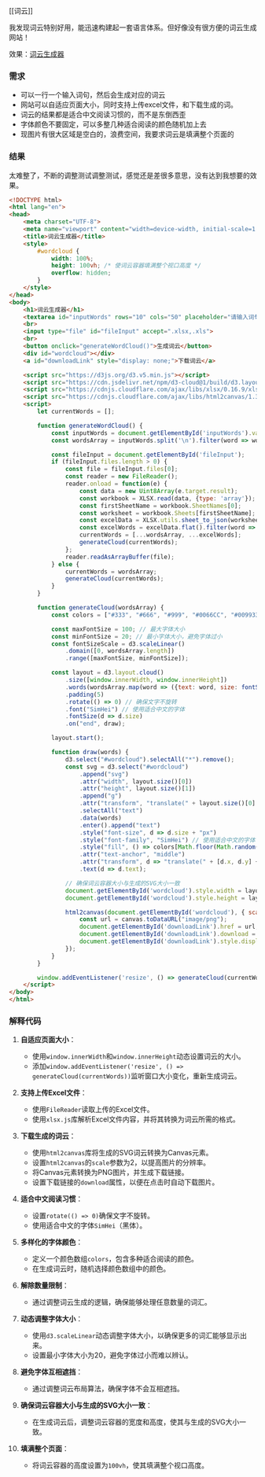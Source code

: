 [[词云]]

我发现词云特别好用，能迅速构建起一套语言体系。但好像没有很方便的词云生成网站！

效果：[词云生成器](https://www.zhzhzh.fun/%E5%B0%8F%E7%8E%A9%E6%84%8F/%E8%AF%8D%E4%BA%91.html)
### 需求
- 可以一行一个输入词句，然后会生成对应的词云
- 网站可以自适应页面大小，同时支持上传excel文件，和下载生成的词。
- 词云的结果都是适合中文阅读习惯的，而不是东倒西歪
- 字体颜色不要固定，可以多整几种适合阅读的颜色随机加上去
- 现图片有很大区域是空白的，浪费空间，我要求词云是填满整个页面的

### 结果
太难整了，不断的调整测试调整测试，感觉还是差很多意思，没有达到我想要的效果。


```html
<!DOCTYPE html>
<html lang="en">
<head>
    <meta charset="UTF-8">
    <meta name="viewport" content="width=device-width, initial-scale=1.0">
    <title>词云生成器</title>
    <style>
        #wordcloud {
            width: 100%;
            height: 100vh; /* 使词云容器填满整个视口高度 */
            overflow: hidden;
        }
    </style>
</head>
<body>
    <h1>词云生成器</h1>
    <textarea id="inputWords" rows="10" cols="50" placeholder="请输入词句，每行一个"></textarea>
    <br>
    <input type="file" id="fileInput" accept=".xlsx,.xls">
    <br>
    <button onclick="generateWordCloud()">生成词云</button>
    <div id="wordcloud"></div>
    <a id="downloadLink" style="display: none;">下载词云</a>

    <script src="https://d3js.org/d3.v5.min.js"></script>
    <script src="https://cdn.jsdelivr.net/npm/d3-cloud@1/build/d3.layout.cloud.js"></script>
    <script src="https://cdnjs.cloudflare.com/ajax/libs/xlsx/0.16.9/xlsx.full.min.js"></script>
    <script src="https://cdnjs.cloudflare.com/ajax/libs/html2canvas/1.3.2/html2canvas.min.js"></script>
    <script>
        let currentWords = [];

        function generateWordCloud() {
            const inputWords = document.getElementById('inputWords').value;
            const wordsArray = inputWords.split('\n').filter(word => word.trim() !== '');

            const fileInput = document.getElementById('fileInput');
            if (fileInput.files.length > 0) {
                const file = fileInput.files[0];
                const reader = new FileReader();
                reader.onload = function(e) {
                    const data = new Uint8Array(e.target.result);
                    const workbook = XLSX.read(data, {type: 'array'});
                    const firstSheetName = workbook.SheetNames[0];
                    const worksheet = workbook.Sheets[firstSheetName];
                    const excelData = XLSX.utils.sheet_to_json(worksheet, {header: 1});
                    const excelWords = excelData.flat().filter(word => word.trim() !== '');
                    currentWords = [...wordsArray, ...excelWords];
                    generateCloud(currentWords);
                };
                reader.readAsArrayBuffer(file);
            } else {
                currentWords = wordsArray;
                generateCloud(currentWords);
            }
        }

        function generateCloud(wordsArray) {
            const colors = ["#333", "#666", "#999", "#0066CC", "#009933", "#CC6600"]; // 定义颜色数组

            const maxFontSize = 100; // 最大字体大小
            const minFontSize = 20; // 最小字体大小，避免字体过小
            const fontSizeScale = d3.scaleLinear()
                .domain([0, wordsArray.length])
                .range([maxFontSize, minFontSize]);

            const layout = d3.layout.cloud()
                .size([window.innerWidth, window.innerHeight])
                .words(wordsArray.map(word => ({text: word, size: fontSizeScale(Math.random() * wordsArray.length)})))
                .padding(5)
                .rotate(() => 0) // 确保文字不旋转
                .font("SimHei") // 使用适合中文的字体
                .fontSize(d => d.size)
                .on("end", draw);

            layout.start();

            function draw(words) {
                d3.select("#wordcloud").selectAll("*").remove();
                const svg = d3.select("#wordcloud")
                    .append("svg")
                    .attr("width", layout.size()[0])
                    .attr("height", layout.size()[1])
                    .append("g")
                    .attr("transform", "translate(" + layout.size()[0] / 2 + "," + layout.size()[1] / 2 + ")")
                    .selectAll("text")
                    .data(words)
                    .enter().append("text")
                    .style("font-size", d => d.size + "px")
                    .style("font-family", "SimHei") // 使用适合中文的字体
                    .style("fill", () => colors[Math.floor(Math.random() * colors.length)]) // 随机选择颜色
                    .attr("text-anchor", "middle")
                    .attr("transform", d => "translate(" + [d.x, d.y] + ")rotate(" + d.rotate + ")")
                    .text(d => d.text);

                // 确保词云容器大小与生成的SVG大小一致
                document.getElementById('wordcloud').style.width = layout.size()[0] + 'px';
                document.getElementById('wordcloud').style.height = layout.size()[1] + 'px';

                html2canvas(document.getElementById('wordcloud'), { scale: 2 }).then(canvas => {
                    const url = canvas.toDataURL("image/png");
                    document.getElementById('downloadLink').href = url;
                    document.getElementById('downloadLink').download = "wordcloud.png";
                    document.getElementById('downloadLink').style.display = 'block';
                });
            }
        }

        window.addEventListener('resize', () => generateCloud(currentWords));
    </script>
</body>
</html>
```

### 解释代码

1. **自适应页面大小**：
   - 使用`window.innerWidth`和`window.innerHeight`动态设置词云的大小。
   - 添加`window.addEventListener('resize', () => generateCloud(currentWords))`监听窗口大小变化，重新生成词云。

2. **支持上传Excel文件**：
   - 使用`FileReader`读取上传的Excel文件。
   - 使用`xlsx.js`库解析Excel文件内容，并将其转换为词云所需的格式。

3. **下载生成的词云**：
   - 使用`html2canvas`库将生成的SVG词云转换为Canvas元素。
   - 设置`html2canvas`的`scale`参数为2，以提高图片的分辨率。
   - 将Canvas元素转换为PNG图片，并生成下载链接。
   - 设置下载链接的`download`属性，以便在点击时自动下载图片。

4. **适合中文阅读习惯**：
   - 设置`rotate(() => 0)`确保文字不旋转。
   - 使用适合中文的字体`SimHei`（黑体）。

5. **多样化的字体颜色**：
   - 定义一个颜色数组`colors`，包含多种适合阅读的颜色。
   - 在生成词云时，随机选择颜色数组中的颜色。

6. **解除数量限制**：
   - 通过调整词云生成的逻辑，确保能够处理任意数量的词汇。

7. **动态调整字体大小**：
   - 使用`d3.scaleLinear`动态调整字体大小，以确保更多的词汇能够显示出来。
   - 设置最小字体大小为20，避免字体过小而难以辨认。

8. **避免字体互相遮挡**：
   - 通过调整词云布局算法，确保字体不会互相遮挡。

9. **确保词云容器大小与生成的SVG大小一致**：
   - 在生成词云后，调整词云容器的宽度和高度，使其与生成的SVG大小一致。

10. **填满整个页面**：
    - 将词云容器的高度设置为`100vh`，使其填满整个视口高度。

